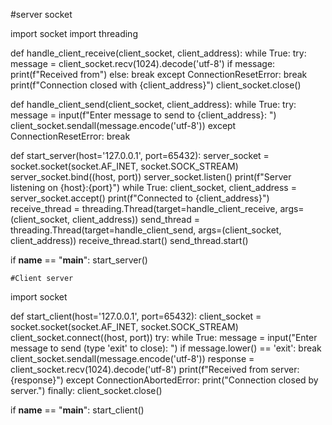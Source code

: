 
#server socket

import socket
import threading

def handle_client_receive(client_socket, client_address):
    while True:
        try:
            message = client_socket.recv(1024).decode('utf-8')
            if message:
                print(f"Received from")
            else:
                break
        except ConnectionResetError:
            break
    print(f"Connection closed with {client_address}")
    client_socket.close()

def handle_client_send(client_socket, client_address):
    while True:
        try:
            message = input(f"Enter message to send to {client_address}: ")
            client_socket.sendall(message.encode('utf-8'))
        except ConnectionResetError:
            break

def start_server(host='127.0.0.1', port=65432):
    server_socket = socket.socket(socket.AF_INET, socket.SOCK_STREAM)
    server_socket.bind((host, port))
    server_socket.listen()
    print(f"Server listening on {host}:{port}")
    while True:
        client_socket, client_address = server_socket.accept()
        print(f"Connected to {client_address}")
        receive_thread = threading.Thread(target=handle_client_receive, args=(client_socket, client_address))
        send_thread = threading.Thread(target=handle_client_send, args=(client_socket, client_address))
        receive_thread.start()
        send_thread.start()

if __name__ == "__main__":
    start_server()
    
    #Client server
import socket

def start_client(host='127.0.0.1', port=65432):
    client_socket = socket.socket(socket.AF_INET, socket.SOCK_STREAM)
    client_socket.connect((host, port))
    try:
        while True:
            message = input("Enter message to send (type 'exit' to close): ")
            if message.lower() == 'exit':
                break
            client_socket.sendall(message.encode('utf-8'))
            response = client_socket.recv(1024).decode('utf-8')
            print(f"Received from server: {response}")
    except ConnectionAbortedError:
        print("Connection closed by server.")
    finally:
        client_socket.close()

if __name__ == "__main__":
    start_client()
    

